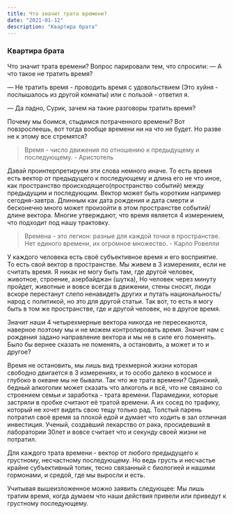```yaml
---
title: Что значит трата времени?
date: "2021-01-12"
description: "Квартира брата"
---
```


### Квартира брата

Что значит трата времени?  Вопрос парировали тем, что спросили:
— A что такое не тратить время?

— Не тратить время - проводить время с удовольствием (Это хуйня - послышалось из другой комнаты) или с пользой - ответил я.

— Да ладно, Сурик, зачем на такие разговоры тратить время?

Почему мы боимся, стыдимся потраченного времени? Вот повзрослеешь, вот тогда вообще времени ни на что не будет. Но разве не к этому все стремятся?

> Время - число движения по отношению к предыдущему и последующему. - Aристотель

Давай проинтерпретируем эти слова немного иначе. То есть время есть вектор от предыдущего к последующему и длина его не что иное, как пространство происходящего(пространство событий) между предыдущим и последующим. Вектор может быть коротким например сегодня-завтра. Длинным как дата рождения и дата смерти и бесконечно много может произойти  в этом пространстве событий/длине вектора. Многие утверждают, что время является 4 измерением, что подходит под нашу трактовку.

> Времена - это легион: разные для каждой точки в пространстве. Нет единого времени, их огромное множество. - Карло Ровелли

У каждого человека есть своё субъективное время и его восприятие. То есть свой вектор в пространстве. Мы живем в 3 измерениях, если не считать время. Я никак не могу быть там, где другой человек, животное, строение, азербайджан (шутка), Но человек через минуту пройдет, животные и вовсе всегда в движении, стены сносят, люди вскоре перестанут слепо ненавидеть других и путать национальность/народ с политикой, но это для другой статьи. Так вот, то есть я могу быть в том же пространстве, где и другой человек, но в другое время.

Значит наши 4 четырехмерные вектора никогда не пересекаются, наверное поэтому мы и не можем контролировать время. Значит нам с рождения задано направление вектора и мы не в силе его поменять. Было бы вернее сказать не поменять, а остановить, а может и то и другое?

Время не остановить, мы лишь вид трехмерной жизни которая свободно двигается в 3 измерениях, и то особо далеко в космосе и глубоко в океане мы не бывали. Так что же трата времени? Одинокий, бедный алкоголик может сказать что алкоголь и всё, что не связано со строением семьи и заработка - трата времени. Парамедики, которые застряли в пробке считают её тратой времени. А их сосед по трафику, который не хочет видеть свою тещу только рад. Толстый парень потратил своё время за плохой едой и думает что ходить в зал отличная инвестиция. Ученый, создавший лекарство от рака, просидевший в лаборатории 30лет и вовсе считает что и секунду своей жизни не потратил.

Для каждого трата времени - вектор от любого предыдущего к грустному, несчастному последующему. Но ведь грусть и несчастье крайне субъективный топик, тесно связанный с биологией и нашими гормонами, и средой, где мы выросли и есть.

Учитывая вышеизложенное можно заявить следующее:
Мы лишь тратим время, когда думаем что наши действия привели или приведут к грустному последующему.
